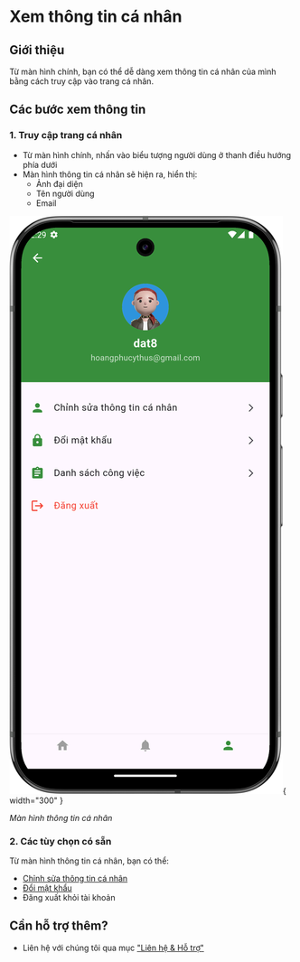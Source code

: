 # Xem thông tin cá nhân

## Giới thiệu
Từ màn hình chính, bạn có thể dễ dàng xem thông tin cá nhân của mình bằng cách truy cập vào trang cá nhân.

## Các bước xem thông tin

### 1. Truy cập trang cá nhân
- Từ màn hình chính, nhấn vào biểu tượng người dùng ở thanh điều hướng phía dưới
- Màn hình thông tin cá nhân sẽ hiện ra, hiển thị:
    - Ảnh đại diện
    - Tên người dùng
    - Email

![Màn hình thông tin cá nhân](../../assets/images/user/user_info.png){ width="300" }

*Màn hình thông tin cá nhân*

### 2. Các tùy chọn có sẵn
Từ màn hình thông tin cá nhân, bạn có thể:
- [Chỉnh sửa thông tin cá nhân](edit.md)
- [Đổi mật khẩu](change-password.md)
- Đăng xuất khỏi tài khoản

## Cần hỗ trợ thêm?

- Liên hệ với chúng tôi qua mục ["Liên hệ & Hỗ trợ"](../../support.md)
